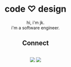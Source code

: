 <h1 align="center">code ♡ design</h1>
  <p align="center">
  hi, i'm jk. <br>
  i'm a software engineer.
  </p>
<h2 align="center">Connect<h2>
  <p align="center">
    <a href="https://www.linkedin.com/in/jk-/"><img src="https://img.shields.io/badge/LinkedIn-jk---%230A66C2?style=for-the-badge&logo=LinkedIn" /></a>
    <a href="https://twitter.com/jk_imgs"><img src="https://img.shields.io/badge/Twitter-jk--imgs-%231DA1F2?style=for-the-badge&logo=twitter" /></a>
  </p>
<!--
**jk-i/jk-i** is a ✨ _special_ ✨ repository because its `README.md` (this file) appears on your GitHub profile.

Here are some ideas to get you started:

- 🔭 I’m currently working on ...
- 🌱 I’m currently learning ...
- 👯 I’m looking to collaborate on ...
- 🤔 I’m looking for help with ...
- 💬 Ask me about ...
- 📫 How to reach me: ...
- 😄 Pronouns: ...
- ⚡ Fun fact: ...
-->
